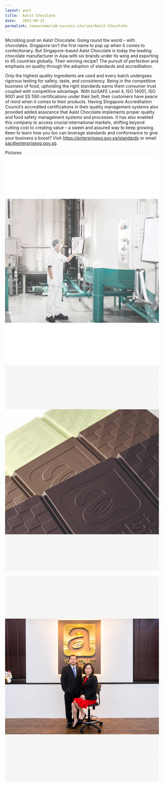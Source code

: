 ```yaml
---
layout: post
title:  Aalst Chocolate
date:   2021-09-21
permalink: /newsroom/cab-success-stories/Aalst-Chocolate
---
```



Microblog post on Aalst Chocolate:
Going round the world – with chocolates.
Singapore isn’t the first name to pop up when it comes to confectionary. But Singapore-based Aalst Chocolate is today the leading chocolate manufacturer in Asia with six brands under its wing and exporting to 45 countries globally.
Their winning recipe?
The pursuit of perfection and emphasis on quality through the adoption of standards and accreditation.

Only the highest quality ingredients are used and every batch undergoes rigorous testing for safety, taste, and consistency. Being in the competitive business of food, upholding the right standards earns them consumer trust coupled with competitive advantage. 
With bizSAFE Level 4, ISO 14001, ISO 9001 and SS 590 certifications under their belt, their customers have peace of mind when it comes to their products. Having Singapore Accreditation Council’s accredited certifications in their quality management systems also provided added assurance that Aalst Chocolate implements proper quality and food safety management systems and processes. It has also enabled this company to access crucial international markets, shifting beyond cutting cost to creating value – a sweet and assured way to keep growing.
Keen to learn how you too can leverage standards and conformance to give your business a boost? Visit https://enterprisesg.gov.sg/standards or email sac@enterprisesg.gov.sg. 

Pictures 
![10C9208F-C913-4408-830A-5B7973FB56E3.png](/images/success-stories/10C9208F-C913-4408-830A-5B7973FB56E3.png)

![67F00EFF-43F0-4E5B-9A2F-8936F86A6441.png](/images/success-stories/67F00EFF-43F0-4E5B-9A2F-8936F86A6441.png)

![F213B7C5-245D-4878-AADC-DE592B5259B1.png](/images/success-stories/F213B7C5-245D-4878-AADC-DE592B5259B1.png)

